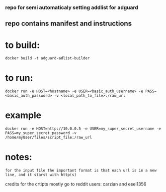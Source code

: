 ### repo for semi automaticaly setting addlist for adguard

## repo contains manifest and instructions

# to build:

    docker build -t adguard-adlist-builder

# to run: 

    docker run -e HOST=<hostname> -e USER=<basic_auth_username> -e PASS=<basic_auth_password> -v <local_path_to_file>:/raw_url

# example 

    docker run -e HOST=http://10.0.0.5 -e USER=my_super_secret_username -e PASS=my_super_secret_password -v /home/myUser/files/script_file:/raw_url

# notes:
    for the input file the important format is that each url is in a new line, and it starst with http(s)


credits for the crtipts mostly go to reddit users: carzian and esei1356
